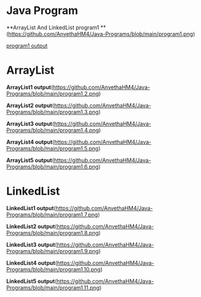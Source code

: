 # Java Program

**ArrayList And LinkedList program1 **(https://github.com/AnvethaHM4/Java-Programs/blob/main/program1.png)

[program1 output](https://github.com/AnvethaHM4/Java-Programs/blob/main/program1.1.png)

# ArrayList

**ArrayList1 output**(https://github.com/AnvethaHM4/Java-Programs/blob/main/program1.2.png)

**ArrayList2 output**(https://github.com/AnvethaHM4/Java-Programs/blob/main/program1.3.png)

**ArrayList3 output**(https://github.com/AnvethaHM4/Java-Programs/blob/main/program1.4.png)

**ArrayList4 output**(https://github.com/AnvethaHM4/Java-Programs/blob/main/program1.5.png)

**ArrayList5 output**(https://github.com/AnvethaHM4/Java-Programs/blob/main/program1.6.png)

# LinkedList

**LinkedList1 output**(https://github.com/AnvethaHM4/Java-Programs/blob/main/program1.7.png)

**LinkedList2 output**(https://github.com/AnvethaHM4/Java-Programs/blob/main/program1.8.png)

**LinkedList3 output**(https://github.com/AnvethaHM4/Java-Programs/blob/main/program1.9.png)

**LinkedList4 output**(https://github.com/AnvethaHM4/Java-Programs/blob/main/program1.10.png)

**LinkedList5 output**(https://github.com/AnvethaHM4/Java-Programs/blob/main/program1.11.png)


